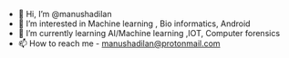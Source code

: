 - 👋 Hi, I’m @manushadilan
- 👀 I’m interested in Machine learning , Bio informatics, Android
- 🌱 I’m currently learning AI/Machine learning ,IOT, Computer forensics
- 📫 How to reach me - manushadilan@protonmail.com

<!---
manushadilan/manushadilan is a ✨ special ✨ repository because its `README.md` (this file) appears on your GitHub profile.
You can click the Preview link to take a look at your changes.
--->
